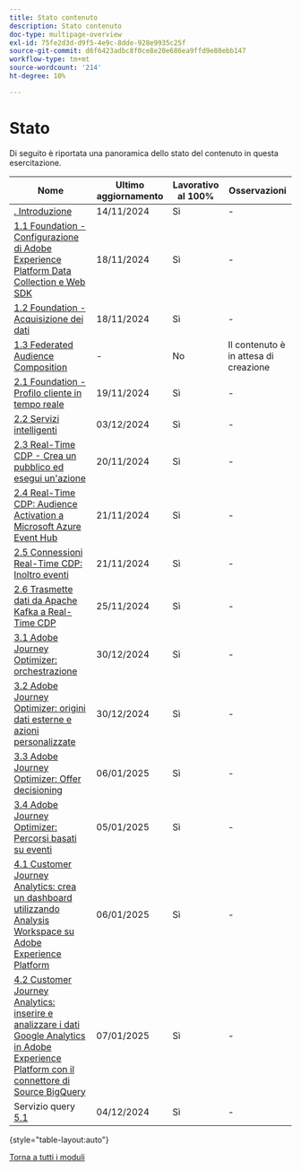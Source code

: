 ```yaml
---
title: Stato contenuto
description: Stato contenuto
doc-type: multipage-overview
exl-id: 75fe2d3d-d9f5-4e9c-8dde-928e9935c25f
source-git-commit: d6f6423adbc8f0ce8e20e686ea9ffd9e80ebb147
workflow-type: tm+mt
source-wordcount: '214'
ht-degree: 10%

---
```


# Stato

Di seguito è riportata una panoramica dello stato del contenuto in questa esercitazione.

| Nome | Ultimo aggiornamento | Lavorativo al 100% | Osservazioni |
| ---------------------- | ------------ | ------------ |------------ |
| [. Introduzione ](./modules/gettingstarted/gettingstarted/getting-started.md) | 14/11/2024 | Sì | - |
| [1.1 Foundation - Configurazione di Adobe Experience Platform Data Collection e Web SDK](./modules/datacollection/module1.1/data-ingestion-launch-web-sdk.md) | 18/11/2024 | Sì | - |
| [1.2 Foundation - Acquisizione dei dati](./modules/datacollection/module1.2/data-ingestion.md) | 18/11/2024 | Sì | - |
| [1.3 Federated Audience Composition](./modules/datacollection/module1.3/fac.md) | - | No | Il contenuto è in attesa di creazione |
| [2.1 Foundation - Profilo cliente in tempo reale](./modules/rtcdp-b2c/module2.1/real-time-customer-profile.md) | 19/11/2024 | Sì | - |
| [2.2 Servizi intelligenti](./modules/rtcdp-b2c/module2.2/intelligent-services.md) | 03/12/2024 | Sì | - |
| [2.3 Real-Time CDP - Crea un pubblico ed esegui un&#39;azione](./modules/rtcdp-b2c/module2.3/real-time-cdp-build-a-segment-take-action.md) | 20/11/2024 | Sì | - |
| [2.4 Real-Time CDP: Audience Activation a Microsoft Azure Event Hub](./modules/rtcdp-b2c/module2.4/segment-activation-microsoft-azure-eventhub.md) | 21/11/2024 | Sì | - |
| [2.5 Connessioni Real-Time CDP: Inoltro eventi](./modules/rtcdp-b2c/module2.5/aep-data-collection-ssf.md) | 21/11/2024 | Sì | - |
| [2.6 Trasmette dati da Apache Kafka a Real-Time CDP](./modules/rtcdp-b2c/module2.6/aep-apache-kafka.md) | 25/11/2024 | Sì | - |
| [3.1 Adobe Journey Optimizer: orchestrazione](./modules/ajo-b2c/module3.1/journey-orchestration-create-account.md) | 30/12/2024 | Sì | - |
| [3.2 Adobe Journey Optimizer: origini dati esterne e azioni personalizzate](./modules/ajo-b2c/module3.2/journey-orchestration-external-weather-api-sms.md) | 30/12/2024 | Sì | - |
| [3.3 Adobe Journey Optimizer: Offer decisioning](./modules/ajo-b2c/module3.3/offer-decisioning.md) | 06/01/2025 | Sì | - |
| [3.4 Adobe Journey Optimizer: Percorsi basati su eventi](./modules/ajo-b2c/module3.4/journeyoptimizer.md) | 05/01/2025 | Sì | - |
| [4.1 Customer Journey Analytics: crea un dashboard utilizzando Analysis Workspace su Adobe Experience Platform](./modules/cja-b2c/module4.1/customer-journey-analytics-build-a-dashboard.md) | 06/01/2025 | Sì | - |
| [4.2 Customer Journey Analytics: inserire e analizzare i dati Google Analytics in Adobe Experience Platform con il connettore di Source BigQuery](./modules/cja-b2c/module4.2/customer-journey-analytics-bigquery-gcp.md) | 07/01/2025 | Sì | - |
| Servizio query [5.1](./modules/datadistiller/module5.1/query-service.md) | 04/12/2024 | Sì | - |

{style="table-layout:auto"}

[Torna a tutti i moduli](./overview.md)
